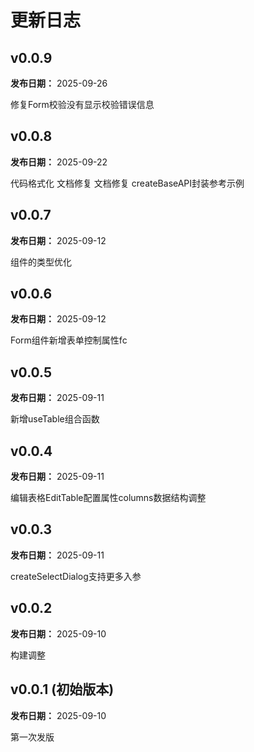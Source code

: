 # 更新日志

## v0.0.9

**发布日期：** 2025-09-26

修复Form校验没有显示校验错误信息

## v0.0.8

**发布日期：** 2025-09-22

代码格式化
文档修复
文档修复
createBaseAPI封装参考示例

## v0.0.7

**发布日期：** 2025-09-12

组件的类型优化

## v0.0.6

**发布日期：** 2025-09-12

Form组件新增表单控制属性fc

## v0.0.5

**发布日期：** 2025-09-11

新增useTable组合函数

## v0.0.4

**发布日期：** 2025-09-11

编辑表格EditTable配置属性columns数据结构调整

## v0.0.3

**发布日期：** 2025-09-11

createSelectDialog支持更多入参

## v0.0.2

**发布日期：** 2025-09-10

构建调整

## v0.0.1 (初始版本)

**发布日期：** 2025-09-10

第一次发版
